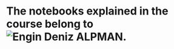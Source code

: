 # The notebooks explained in the course belong to ![Engin Deniz ALPMAN.](https://github.com/EnginAlpman)
